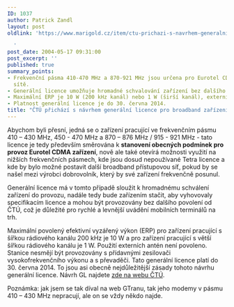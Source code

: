 ```yaml
---
ID: 1037
author: Patrick Zandl
layout: post
oldlink: 'https://www.marigold.cz/item/ctu-prichazi-s-navrhem-generalni-licence-pro-broadband-zarizeni

  '
post_date: 2004-05-17 09:31:00
post_excerpt: ''
published: true
summary_points:
- Frekvenční pásma 410-470 MHz a 870-921 MHz jsou určena pro Eurotel CDMA a broadband
  sítě.
- Generální licence umožňuje hromadné schvalování zařízení bez dalšího povolení ČTÚ.
- Maximální ERP je 10 W (200 kHz kanál) nebo 1 W (širší kanál), externí antény zakázány.
- Platnost generální licence je do 30. června 2014.
title: "ČTÚ přichází s návrhem generální licence pro broadband zařízení"
---
```


<p>
Abychom byli přesní, jedná se o zařízení pracující ve frekvenčním pásmu 410 &#8211; 430 MHz, 450 - 470 MHz a 870 &#8211; 876 MHz / 915 - 921 MHz - tato licence je tedy především směrována k <STRONG>stanovení obecných podmínek pro provoz Eurotel CDMA zařízení</STRONG>, nově ale také otevírá možnosti využití na nižších frekvenčních pásmech, kde jsou dosud nepoužívané Tetra licence a kde by bylo možné postavit další broadband přístupovou síť, pokud by se našel mezi výrobci dobrovolník, který by své zařízení frekvenčně posunul. </p>

<p>
Generální licence má v tomto případě sloužit k hromadnému schválení zařízení do provozu, nadále tedy bude zařízením stačit, aby vyhovovaly specifikacím licence a mohou být provozovány bez dalšího povolení od ČTÚ, což je důležité pro rychlé a levnější uvádění mobilních terminálů na trh.</p>

<p>
Maximální povolený efektivní vyzářený výkon (ERP) pro zařízení pracující s šířkou rádiového kanálu 200 kHz je 10 W a pro zařízení pracující s větší šířkou rádiového kanálu je 1 W. Použití externích antén není povoleno. Stanice nesmějí být provozovány s přídavnými zesilovači vysokofrekvenčního výkonu a s převaděči. Tato generální licence platí do 30. června 2014. To jsou asi obecně nejdůležitější zásady tohoto návrhu generální licence. Návrh GL najdete <A href="http://www.ctu.cz/art.php?iSearch=&amp;iArt=411&amp;PHPSESSID=4672183b43164e406b6247c5af1122fc">zde na webu ČTÚ</A>.</p>

<p>
Poznámka: jak jsem se tak díval na web GTranu, tak jeho modemy v pásmu 410 &#8211; 430 MHz nepracují, ale on se vždy někdo najde. </p>